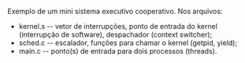 Exemplo de um mini sistema executivo cooperativo.
Nos arquivos:

-   kernel.s -- vetor de interrupções, ponto de entrada do kernel (interrupção de software), despachador (context switcher);
-   sched.c -- escalador, funções para chamar o kernel (getpid, yield);
-   main.c -- ponto(s) de entrada para dois processos (threads).
